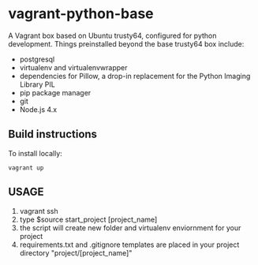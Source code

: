 vagrant-python-base
===================

A Vagrant box based on Ubuntu trusty64, configured for python development.
Things preinstalled beyond the base trusty64 box include:

* postgresql
* virtualenv and virtualenvwrapper
* dependencies for Pillow, a drop-in replacement for the Python Imaging Library PIL
* pip package manager
* git
* Node.js 4.x

Build instructions
------------------
To install locally:

    vagrant up

USAGE
-----
1. vagrant ssh
2. type $source start_project [project_name]
3. the script will create new folder and virtualenv enviornment for your project
4. requirements.txt and .gitignore templates are placed in your project directory "project/[project_name]"

